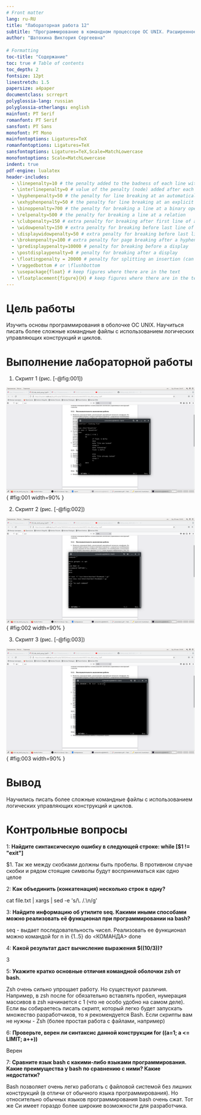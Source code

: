 ```yaml
---
# Front matter
lang: ru-RU
title: "Лабораторная работа 12"
subtitle: "Программирование в командном процессоре ОС UNIX. Расширенное программирование"
author: "Шатохина Виктория Сергеевна"

# Formatting
toc-title: "Содержание"
toc: true # Table of contents
toc_depth: 2
fontsize: 12pt
linestretch: 1.5
papersize: a4paper
documentclass: scrreprt
polyglossia-lang: russian
polyglossia-otherlangs: english
mainfont: PT Serif
romanfont: PT Serif
sansfont: PT Sans
monofont: PT Mono
mainfontoptions: Ligatures=TeX
romanfontoptions: Ligatures=TeX
sansfontoptions: Ligatures=TeX,Scale=MatchLowercase
monofontoptions: Scale=MatchLowercase
indent: true
pdf-engine: lualatex
header-includes:
  - \linepenalty=10 # the penalty added to the badness of each line within a paragraph (no associated penalty node) Increasing the value makes tex try to have fewer lines in the paragraph.
  - \interlinepenalty=0 # value of the penalty (node) added after each line of a paragraph.
  - \hyphenpenalty=50 # the penalty for line breaking at an automatically inserted hyphen
  - \exhyphenpenalty=50 # the penalty for line breaking at an explicit hyphen
  - \binoppenalty=700 # the penalty for breaking a line at a binary operator
  - \relpenalty=500 # the penalty for breaking a line at a relation
  - \clubpenalty=150 # extra penalty for breaking after first line of a paragraph
  - \widowpenalty=150 # extra penalty for breaking before last line of a paragraph
  - \displaywidowpenalty=50 # extra penalty for breaking before last line before a display math
  - \brokenpenalty=100 # extra penalty for page breaking after a hyphenated line
  - \predisplaypenalty=10000 # penalty for breaking before a display
  - \postdisplaypenalty=0 # penalty for breaking after a display
  - \floatingpenalty = 20000 # penalty for splitting an insertion (can only be split footnote in standard LaTeX)
  - \raggedbottom # or \flushbottom
  - \usepackage{float} # keep figures where there are in the text
  - \floatplacement{figure}{H} # keep figures where there are in the text
---
```



# Цель работы

Изучить основы программирования в оболочке ОС UNIX. Научиться писать более сложные командные файлы с использованием логических управляющих конструкций и циклов.

# Выполнение лабораторной работы

1. Скрипт 1 (рис. [-@fig:001])

![Скрипт 1](image/1.png){ #fig:001 width=90% }

2. Скрипт 2 (рис. [-@fig:002])

![Скрипт 2](image/2.png){ #fig:002 width=90% }

3. Скрипт 3 (рис. [-@fig:003])

![Скрипт 3](image/3.png){ #fig:003 width=90% }

# Вывод

Научились писать более сложные командные файлы с использованием логических управляющих конструкций и циклов.


# Контрольные вопросы


1: **Найдите синтаксическую ошибку в следующей строке: while [\$1 != "exit"]**

\$1.
Так же между скобками должны быть пробелы. В противном случае скобки и рядом стоящие символы будут восприниматься как одно целое

2:	**Как объединить (конкатенация) несколько строк в одну?**

cat file.txt | xargs | sed -e 's/\\. /.\\n/g'

3:	**Найдите информацию об утилите seq. Какими иными способами можно реализовать её функционал при программировании на bash?**

seq - выдает последовательность чисел. Реализовать ее функционал можно командой for n in \{1..5\}
do <КОМАНДА>
done

4:	**Какой результат даст вычисление выражения \$((10/3))?**

3

5:	**Укажите кратко основные отличия командной оболочки zsh от bash.**

Zsh очень сильно упрощает работу. Но существуют различия. Например, в zsh после for обязательно вставлять пробел, нумерация массивов в zsh начинается с 1 (что не особо удобно на самом деле).
Если вы собираетесь писать скрипт, который легко будет запускать множество разработчиков, то я рекомендуется Bash. Если скрипты вам не нужны - Zsh (более простая работа с файлами, например)

6:	**Проверьте, верен ли синтаксис данной конструкции for ((a=1; a <= LIMIT; a++))**

Верен

7:	**Сравните язык bash с какими-либо языками программирования. Какие преимущества у bash по сравнению с ними? Какие недостатки?**

Bash позволяет очень легко работать с файловой системой без лишних конструкций (в отличи от обычного языка программирования). Но относительно обычных языков программирования bash очень сжат. Тот же Си имеет гораздо более широкие возможности для разработчика.
